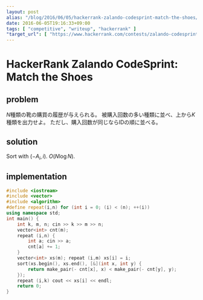 ```yaml
---
layout: post
alias: "/blog/2016/06/05/hackerrank-zalando-codesprint-match-the-shoes/"
date: 2016-06-05T19:16:33+09:00
tags: [ "competitive", "writeup", "hackerrank" ]
"target_url": [ "https://www.hackerrank.com/contests/zalando-codesprint/challenges/match-the-shoes" ]
---
```


# HackerRank Zalando CodeSprint: Match the Shoes

## problem

$N$種類の靴の購買の履歴が与えられる。
被購入回数の多い種類に並べ、上から$K$種類を出力せよ。
ただし、購入回数が同じならIDの順に並べる。

## solution

Sort with $(- A_i, i)$. $O(N \log N)$.

## implementation

``` c++
#include <iostream>
#include <vector>
#include <algorithm>
#define repeat(i,n) for (int i = 0; (i) < (n); ++(i))
using namespace std;
int main() {
    int k, m, n; cin >> k >> m >> n;
    vector<int> cnt(m);
    repeat (i,n) {
        int a; cin >> a;
        cnt[a] += 1;
    }
    vector<int> xs(m); repeat (i,m) xs[i] = i;
    sort(xs.begin(), xs.end(), [&](int x, int y) {
        return make_pair(- cnt[x], x) < make_pair(- cnt[y], y);
    });
    repeat (i,k) cout << xs[i] << endl;
    return 0;
}
```
